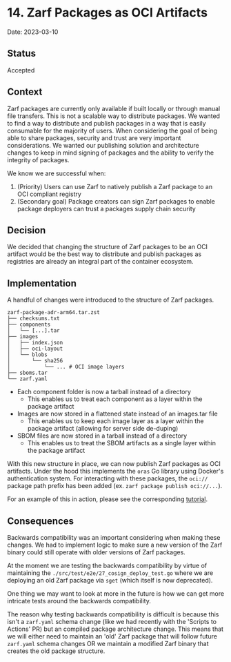 # 14. Zarf Packages as OCI Artifacts

Date: 2023-03-10

## Status

Accepted

## Context

Zarf packages are currently only available if built locally or through manual file transfers. This is not a scalable way to distribute packages. We wanted to find a way to distribute and publish packages in a way that is easily consumable for the majority of users. When considering the goal of being able to share packages, security and trust are very important considerations. We wanted our publishing solution and architecture changes to keep in mind signing of packages and the ability to verify the integrity of packages.

We know we are successful when:

1. (Priority) Users can use Zarf to natively publish a Zarf package to an OCI compliant registry
2. (Secondary goal) Package creators can sign Zarf packages to enable package deployers can trust a packages supply chain security

## Decision

We decided that changing the structure of Zarf packages to be an OCI artifact would be the best way to distribute and publish packages as registries are already an integral part of the container ecosystem.

## Implementation

A handful of changes were introduced to the structure of Zarf packages.

```text
zarf-package-adr-arm64.tar.zst
├── checksums.txt
├── components
│   └── [...].tar
├── images
│   ├── index.json
│   ├── oci-layout
│   └── blobs
│       └── sha256
│           └── ... # OCI image layers
├── sboms.tar
└── zarf.yaml
```

- Each component folder is now a tarball instead of a directory
  - This enables us to treat each component as a layer within the package artifact
- Images are now stored in a flattened state instead of an images.tar file
  - This enables us to keep each image layer as a layer within the package artifact (allowing for server side de-duping)
- SBOM files are now stored in a tarball instead of a directory
  - This enables us to treat the SBOM artifacts as a single layer within the package artifact

With this new structure in place, we can now publish Zarf packages as OCI artifacts. Under the hood this implements the `oras` Go library using Docker's authentication system. For interacting with these packages, the `oci://` package path prefix has been added (ex. `zarf package publish oci://...`).

For an example of this in action, please see the corresponding [tutorial](../docs/5-zarf-tutorials/6-publish-and-deploy.md).

## Consequences

Backwards compatibility was an important considering when making these changes. We had to implement logic to make sure a new version of the Zarf binary could still operate with older versions of Zarf packages.

At the moment we are testing the backwards compatibility by virtue of maintaining the `./src/test/e2e/27_cosign_deploy_test.go` where we are deploying an old Zarf package via `sget` (which itself is now deprecated).

One thing we may want to look at more in the future is how we can get more intricate tests around the backwards compatibility.

The reason why testing backwards compatibility is difficult is because this isn't a `zarf.yaml` schema change (like we had recently with the 'Scripts to Actions' PR) but an compiled package architecture change. This means that we will either need to maintain an 'old' Zarf package that will follow future `zarf.yaml` schema changes OR we maintain a modified Zarf binary that creates the old package structure.
